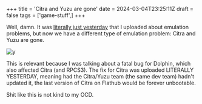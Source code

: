 +++
title = 'Citra and Yuzu are gone'
date = 2024-03-04T23:25:11Z
draft = false
tags = ['game-stuff',]
+++

Well, damn. It was [literally just yesterday](../flatpak-emu-problems) that I uploaded about emulation problems, but now we have a different type of emulation problem: Citra and Yuzu are gone.

![y](https://i.imgur.com/ICEr3ig.png)

This is relevant because I was talking about a fatal bug for Dolphin, which also affected Citra (and RPCS3). The fix for Citra was uploaded LITERALLY YESTERDAY, meaning had the Citra/Yuzu team (the same dev team) hadn't updated it, the last version of Citra on Flathub would be forever unbootable.

Shit like this is not kind to my OCD.